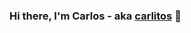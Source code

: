 ### Hi there, I'm Carlos - aka [carlitos][website] 👋


[website]: https://creativeduo.netlify.app
[instagram]: https://instagram.com/
[facebook]: https://instagram.com/
